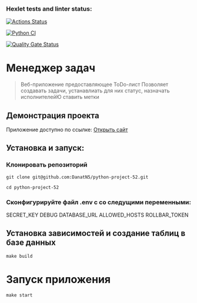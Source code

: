 ### Hexlet tests and linter status:
[![Actions Status](https://github.com/DanatN5/python-project-52/actions/workflows/hexlet-check.yml/badge.svg)](https://github.com/DanatN5/python-project-52/actions)

[![Python CI](https://github.com/DanatN5/python-project-52/actions/workflows/build.yml/badge.svg)](https://github.com/DanatN5/python-project-52/actions/workflows/build.yml)

[![Quality Gate Status](https://sonarcloud.io/api/project_badges/measure?project=DanatN5_python-project-52&metric=alert_status)](https://sonarcloud.io/summary/new_code?id=DanatN5_python-project-52)



# Менеджер задач

> Веб-приложение предоставляющее ToDo-лист
> Позволяет создавать задачи, устанавлиать для них статус, назначать исполнителейЮ ставить метки

## Демонстрация проекта
Приложение доступно по ссылке: [Открыть сайт](https://python-project-52-rutz.onrender.com/)


## Установка и запуск:
### Клонировать репозиторий
``` 
git clone git@github.com:DanatN5/python-project-52.git
```
````
cd python-project-52
````

### Сконфигурируйте файл .env с со следущими переменными:

SECRET_KEY
DEBUG
DATABASE_URL
ALLOWED_HOSTS
ROLLBAR_TOKEN

## Установка зависимостей и создание таблиц в базе данных
`````
make build
``````

# Запуск приложения
````````
make start
````````
